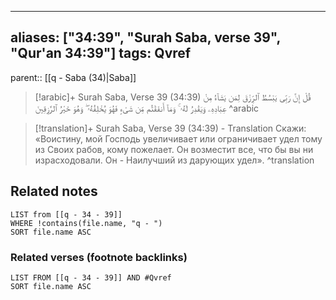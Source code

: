 
---
aliases: ["34:39", "Surah Saba, verse 39", "Qur'an 34:39"]
tags: Qvref
---

parent:: [[q - Saba (34)|Saba]]

> [!arabic]+ Surah Saba, Verse 39 (34:39)
> <span class="quran-arabic">قُلْ إِنَّ رَبِّى يَبْسُطُ ٱلرِّزْقَ لِمَن يَشَآءُ مِنْ عِبَادِهِۦ وَيَقْدِرُ لَهُۥ ۚ وَمَآ أَنفَقْتُم مِّن شَىْءٍ فَهُوَ يُخْلِفُهُۥ ۖ وَهُوَ خَيْرُ ٱلرَّٰزِقِينَ</span>
^arabic

> [!translation]+ Surah Saba, Verse 39 (34:39) - Translation
> Скажи: «Воистину, мой Господь увеличивает или ограничивает удел тому из Своих рабов, кому пожелает. Он возместит все, что бы вы ни израсходовали. Он - Наилучший из дарующих удел».
^translation



## Related notes
```dataview
LIST from [[q - 34 - 39]]
WHERE !contains(file.name, "q - ")
SORT file.name ASC
```

### Related verses (footnote backlinks)
```dataview
LIST FROM [[q - 34 - 39]] AND #Qvref
SORT file.name ASC
```

